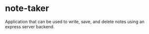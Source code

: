 # note-taker
Application that can be used to write, save, and delete notes using an express server backend.
